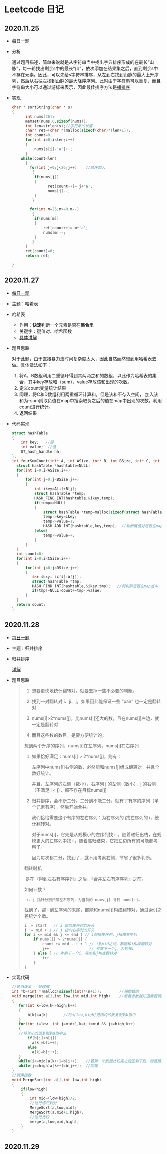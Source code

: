 # Leetcode 日记

## 2020.11.25

- [每日一题](https://leetcode-cn.com/problems/increasing-decreasing-string/)

- 分析

  通过题目描述，简单来说就是从字符串当中找出字典排序形成的在最长“山脉”，每一轮找出剩余s中的最长“山”，依次添加在结果集之后，直到剩余s中不存在元素。因此，可以先给s字符串排序，从左到右找到山脉的最大上升序列，然后从右往左找到山脉的最大降序序列。此时由于字符串可以重复，而且字符串大小可以通过游标来表示，因此最佳排序方法是[桶排序](https://www.runoob.com/w3cnote/bucket-sort.html)

- 实现

  ```c
  char * sortString(char * s)
  {
        int nums[26];
        memset(nums,0,sizeof(nums));
        int len=strlen(s);//字符串的长度
        char* ret=(char *)malloc(sizeof(char)*(len+1));
        int count=0;
        for(int i=0;i<len;i++)
        {
            nums[s[i]-'a']++;
        }
      while(count<len)
        {
          for(int j=0;j<26;j++)    //顺序加入
           {
            if(nums[j])
            {
                  ret[count++]= j+'a';
                  nums[j]--;
            }
           }
  
          for(int m=25;m>=0;m--)
           {
            if(nums[m])
            {
                ret[count++]= m+'a';
                nums[m]--;
            }
           }
        }
        ret[count]=0;
        return ret;
  
  }
  ```



## 2020.11.27

- [每日一题](https://leetcode-cn.com/problems/4sum-ii/)

- 主题：哈希表

- 哈希表

  - 作用：**快速**判断一个元素是否在**集合**里
  - 关键字：键值对、哈希函数
  - [具体讲解](https://blog.csdn.net/whatday/article/details/95926766)

- 题目思路

  对于此题，由于直接暴力法时间复杂度太大，因此自然而然想到用哈希表去做。具体做法如下：

  1. 将A，B数组利用二重循环得到其两两之和的数组，以此作为哈希表的集合，其中key存放和（sum），value存放该和出现的次数。
  2. 定义count变量统计结果
  3. 同理，将C和D数组利用两重循环计算和，但是该和不存入空间， 加入该和为-sum则取负值在map中搜索取负之后的值在map中出现的次数，利用count进行统计。
  4. 返回结果

- 代码实现

  ```c
  struct hashTable
  {
      int key;   //键
      int value;  //值
      UT_hash_handle hh;
  };
  int fourSumCount(int* A, int ASize, int* B, int BSize, int* C, int CSize, int* D, int DSize){
    struct hashTable *hashtable=NULL;
    for(int i=0;i<ASize;i++)
    {
        for(int j=0;j<BSize;j++)
        {
            int ikey=A[i]+B[j];
            struct hashTable *temp;
            HASH_FIND_INT(hashtable,&ikey,temp);
            if(temp==NULL)
            {
                struct hashTable *temp=malloc(sizeof(struct hashTable));
                temp->key=ikey;
                temp->value=1;
                HASH_ADD_INT(hashtable,key,temp);  //判断键值对是否在map当中，如果不在则加入。
            }else{
                temp->value++;
            }
        }
    }
    int count=0;
    for(int i=0;i<CSize;i++)
    {
        for(int j=0;j<DSize;j++)
        {
           int ikey=-(C[i]+D[j]);
           struct hashTable *tmp;
           HASH_FIND_INT(hashtable,&ikey,tmp);   //判判断是否在map当中，如果在则将count加上对应的value值。
           if(tmp!=NULL)count+=tmp->value;
        }
    }
    return count;
  }
  ```



## 2020.11.28

- [每日一题](https://leetcode-cn.com/problems/reverse-pairs/)

- 主题：归并排序

- 归并排序

  [详解](https://zhuanlan.zhihu.com/p/124356219)

- 题目思路

  > 1. 想要更快地统计翻转对，就要去掉一些不必要的判断。
  >
  > 2. 找到一对翻转对 i、ji、j，如果因此能保证一些 “pair” 也一定是翻转对 
  >
  > 3. nums[i]>2*nums[j]，比nums[i]还大的数，且在nums[j]左边，就一定是翻转对
  >
  > 4. 而且这些数的数目，是要方便统计的。
  >
  > 想到两个升序的序列，nums[i]在左序列，nums[j]在右序列
  >
  > 1. 如果恰好满足：nums[i] > 2*nums[j]，则有：
  >
  >    左序列中nums[i]右侧的数，必然能和nums[j]组成翻转对，并且个数好统计。
  >
  >    并且，左序列的左侧（数小），右序列 j 的左侧（数小），j 的右侧（不满足 i < j），都不存在目标nums[j]
  >
  > 2. 归并排序，会不断二分，二分到不能二分，就有了有序的序列（单个元素有序），然后开始合并。
  >
  >    我们恰恰需要这个有序的左右序列：为右序列的 j找左序列的 i，统计翻转对。
  >
  >    对于nums[j]，它先是从规模小的左序列找 ii ，随着递归出栈，在规模更大的左序列中找 ii，随着递归结束，它把左边所有的可能都考察了。
  >
  >    因为每次都二分，找到了，就不用考察右侧，节省了很多判断。
  >
  > 翻转时机
  >
  > ​      是在『得到左右有序序列』之后，『合并左右有序序列』之前。
  >
  > 如何计数？
  >
  >      i、j 指针分别扫描左右序列，为当前的 nums[j] 寻找 nums[i]。
  > 找到了，那 i 到左序列的末尾，都能和nums[j]构成翻转对，通过索引之差统计个数。
  >
  > ```c
  > i := start   // i 指向左序列的开头
  > j := mid + 1 // j 指向右序列的开头
  > for i <= mid && j <= end { // i扫描左序列，j扫描右序列
  >     if nums[i] > 2*nums[j] { 
  >         count += mid - i + 1 // i到mid之间，都能和j构成翻转对
  >         j++                  // 考察下一个j，为它找i
  >     } else { // 考察下一个i，寻求和j构成翻转对
  >         i++
  >     }
  > }
  > ```
  >
  >  

- 实现代码

  ```c
  //递归版本---好理解
  int *b=(int *)malloc(sizeof(int)*(n+1));        //辅助数组
  void merge(int a[],int low,int mid,int high)    //看着参数就知道需要调用递归实现[low,mid]和[mid+1,high]各自数组都是有序的
  {
     for(int k=low;k<=high;k++)
     {
         b[k]=a[k]       //将a[low,high]范围内的数复制到b当中
     }
     for(int i=low ,int j=mid+1,k=i;i<mid && j<=high;k++)
     {
     //将较小的值复制到a当中去
         if(b[i]<b[j])
           a[k]=b[i++];   
         else
           a[k]=b[j++];
     }
     while(i<=mid)a[k++]=b[i++];   //若第一个数组比较完之后还剩下数，则直接复制进去
     while(j<=high)a[k++]=b[j++];  //同理
  }
  //调用函数
  void MergeSort(int a[],int low,int high)
  {
      if(low<high)
      {
          int mid=(low+high)/2;
          //进行递归划分
          MergeSort(a,low,mid);
          MergeSort(a,mid+1,high);
          //进行比较
          merge(a,low,mid,high);
      }
  }
  ```

  



## 2020.11.29

